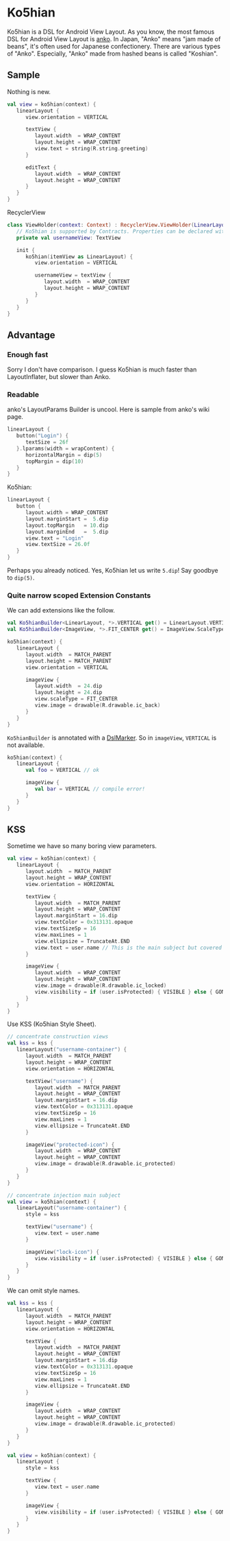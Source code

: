 
Ko5hian
================================================================================

Ko5hian is a DSL for Android View Layout. As you know, the most famous DSL for
Android View Layout is [anko](https://github.com/Kotlin/anko).
In Japan, "Anko" means "jam made of beans", it's often used for Japanese
confectionery. There are various types of "Anko". Especially, "Anko" made from
hashed beans is called "Koshian".


Sample
--------------------------------------------------------------------------------

Nothing is new.
```kotlin
val view = ko5hian(context) {
   linearLayout {
      view.orientation = VERTICAL

      textView {
         layout.width  = WRAP_CONTENT
         layout.height = WRAP_CONTENT
         view.text = string(R.string.greeting)
      }

      editText {
         layout.width  = WRAP_CONTENT
         layout.height = WRAP_CONTENT
      }
   }
}
```

RecyclerView
```kotlin
class ViewHolder(context: Context) : RecyclerView.ViewHolder(LinearLayout(context)) {
   // Ko5hian is supported by Contracts. Properties can be declared with `val`.
   private val usernameView: TextView

   init {
      ko5hian(itemView as LinearLayout) {
         view.orientation = VERTICAL

         usernameView = textView {
            layout.width  = WRAP_CONTENT
            layout.height = WRAP_CONTENT
         }
      }
   }
}
```


Advantage
--------------------------------------------------------------------------------

### Enough fast

Sorry I don't have comparison. I guess Ko5hian is much faster than
LayoutInflater, but slower than Anko.


### Readable

anko's LayoutParams Builder is uncool. Here is sample from anko's wiki page.

```kotlin
linearLayout {
   button("Login") {
      textSize = 26f
   }.lparams(width = wrapContent) {
      horizontalMargin = dip(5)
      topMargin = dip(10)
   }
}
```

Ko5hian:
```kotlin
linearLayout {
   button {
      layout.width = WRAP_CONTENT
      layout.marginStart =  5.dip
      layout.topMargin   = 10.dip
      layout.marginEnd   =  5.dip
      view.text = "Login"
      view.textSize = 26.0f
   }
}
```

Perhaps you already noticed. Yes, Ko5hian let us write `5.dip`! Say goodbye to
`dip(5)`.


### Quite narrow scoped Extension Constants

We can add extensions like the follow.
```kotlin
val Ko5hianBuilder<LinearLayout, *>.VERTICAL get() = LinearLayout.VERTICAL
val Ko5hianBuilder<ImageView, *>.FIT_CENTER get() = ImageView.ScaleType.FIT_CENTER
```

```kotlin
ko5hian(context) {
   linearLayout {
      layout.width  = MATCH_PARENT
      layout.height = MATCH_PARENT
      view.orientation = VERTICAL

      imageView {
         layout.width  = 24.dip
         layout.height = 24.dip
         view.scaleType = FIT_CENTER
         view.image = drawable(R.drawable.ic_back)
      }
   }
}
```

`Ko5hianBuilder` is annotated with a
[DslMarker](http://kotlinlang.org/docs/reference/type-safe-builders.html#scope-control-dslmarker-since-11).
So in `imageView`, `VERTICAL` is not available.

```kotlin
ko5hian(context) {
   linearLayout {
      val foo = VERTICAL // ok

      imageView {
         val bar = VERTICAL // compile error!
      }
   }
}
```


KSS
--------------------------------------------------------------------------------

Sometime we have so many boring view parameters.
```kotlin
val view = ko5hian(context) {
   linearLayout {
      layout.width  = MATCH_PARENT
      layout.height = WRAP_CONTENT
      view.orientation = HORIZONTAL

      textView {
         layout.width  = MATCH_PARENT
         layout.height = WRAP_CONTENT
         layout.marginStart = 16.dip
         view.textColor = 0x313131.opaque
         view.textSizeSp = 16
         view.maxLines = 1
         view.ellipsize = TruncateAt.END
         view.text = user.name // This is the main subject but covered with too many noises
      }

      imageView {
         layout.width  = WRAP_CONTENT
         layout.height = WRAP_CONTENT
         view.image = drawable(R.drawable.ic_locked)
         view.visibility = if (user.isProtected) { VISIBLE } else { GONE }
      }
   }
}
```

Use KSS (Ko5hian Style Sheet).

```kotlin
// concentrate construction views
val kss = kss {
   linearLayout("username-container") {
      layout.width  = MATCH_PARENT
      layout.height = WRAP_CONTENT
      view.orientation = HORIZONTAL

      textView("username") {
         layout.width  = MATCH_PARENT
         layout.height = WRAP_CONTENT
         layout.marginStart = 16.dip
         view.textColor = 0x313131.opaque
         view.textSizeSp = 16
         view.maxLines = 1
         view.ellipsize = TruncateAt.END
      }

      imageView("protected-icon") {
         layout.width  = WRAP_CONTENT
         layout.height = WRAP_CONTENT
         view.image = drawable(R.drawable.ic_protected)
      }
   }
}

// concentrate injection main subject
val view = ko5hian(context) {
   linearLayout("username-container") {
      style = kss

      textView("username") {
         view.text = user.name
      }

      imageView("lock-icon") {
         view.visibility = if (user.isProtected) { VISIBLE } else { GONE }
      }
   }
}
```

We can omit style names.
```kotlin
val kss = kss {
   linearLayout {
      layout.width  = MATCH_PARENT
      layout.height = WRAP_CONTENT
      view.orientation = HORIZONTAL

      textView {
         layout.width  = MATCH_PARENT
         layout.height = WRAP_CONTENT
         layout.marginStart = 16.dip
         view.textColor = 0x313131.opaque
         view.textSizeSp = 16
         view.maxLines = 1
         view.ellipsize = TruncateAt.END
      }

      imageView {
         layout.width  = WRAP_CONTENT
         layout.height = WRAP_CONTENT
         view.image = drawable(R.drawable.ic_protected)
      }
   }
}

val view = ko5hian(context) {
   linearLayout {
      style = kss

      textView {
         view.text = user.name
      }

      imageView {
         view.visibility = if (user.isProtected) { VISIBLE } else { GONE }
      }
   }
}
```
